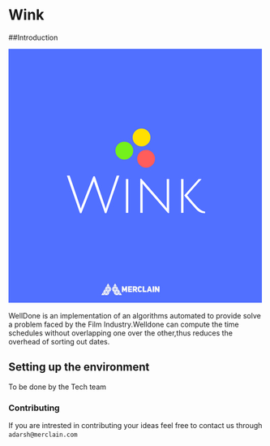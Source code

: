 # Wink

##Introduction

![alt text](https://github.com/Merclain/Wink/blob/master/logo.jpg)

WellDone is an implementation of an algorithms automated to provide solve a problem faced by the Film Industry.Welldone can compute the time schedules without overlapping one over the other,thus reduces the overhead of sorting out dates.

## Setting up the environment

To be done by the Tech team





### Contributing
If you are intrested in contributing your ideas feel free to contact us through
```adarsh@merclain.com```
